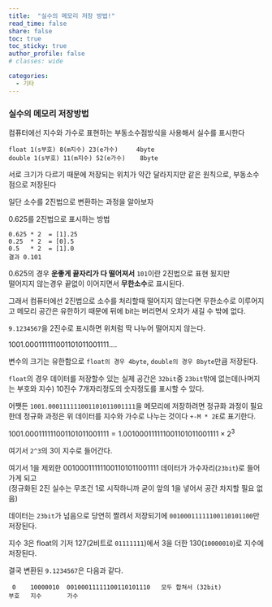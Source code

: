 ```yaml
---
title:  "실수의 메모리 저장 방법!"
read_time: false
share: false
toc: true
toc_sticky: true
author_profile: false
# classes: wide

categories:
  - 기타
---
```


### 실수의 메모리 저장방법

컴퓨터에선 지수와 가수로 표현하는 부동소수점방식을 사용해서 실수를 표시한다

```
float 1(s부호) 8(m지수) 23(e가수)     4byte
double 1(s부호) 11(m지수) 52(e가수)    8byte  
```

서로 크기가 다르기 때문에 저장되는 위치가 약간 달라지지만 같은 원칙으로, 부동소수점으로 저장된다  

일단 소수를 2진법으로 변환하는 과정을 알아보자  

0.625를 2진법으로 표시하는 방법

```
0.625 * 2  = [1].25
0.25  * 2  = [0].5
0.5   * 2  = [1].0
결과 0.101
```

0.625의 경우 **운좋게 끝자리가 다 떨어져서** `101`이란 2진법으로 표현 됬지만  
떨어지지 않는경우 끝없이 이어지면서 **무한소수**로 표시된다.      

그래서 컴퓨터에선 2진법으로 소수를 처리할때 떨어지지 않는다면 무한소수로 이루어지고 메모리 공간은 유한하기 때문에 뒤에 bit는 버리면서
오차가 새길 수 밖에 없다.  


`9.1234567`을 2진수로 표시하면 위처럼 딱 나누어 떨어지지 않는다.  

$1001.000111111001101011001111....$

변수의 크기는 유한함으로 `float의 경우 4byte`, `double의 경우 8byte`만큼 저장된다.  

`float`의 경우 데이터를 저장할수 있는 실제 공간은 `32bit`중 `23bit`밖에 없는데(나머지는 부호와 지수) 10진수 7개자리정도의 숫자정도를 표시할 수 있다.  

어쨋든 `1001.000111111001101011001111`을 메모리에 저장하려면 정규화 과정이 필요한데 정규화 과정은 위 데이터를 지수와 가수로 나누는 것이다
`+-M * 2E`로 표기한다.  

$1001.000111111001101011001111 = 1.001000111111001101011001111 \times 2^3$

여기서 `2^3`의 3이 지수로 들어간다.  

여기서 1을 제외한 $001000111111001101011001111$ 데이터가 가수자리(`23bit`)로 들어가게 되고  
(정규화된 2진 실수는 무조건 1로 시작하니까 굳이 앞의 1을 넣어서 공간 차지할 필요 없음)  

데이터는 `23bit`가 넘음으로 당연히 짤려서 저장되기에 `00100011111100110101100`만 저장된다.  

지수 3은 float의 기저 127(2비트로 `01111111`)에서 3을 더한 130(`10000010`)로 지수에 저장된다.  

결국 변환된 `9.1234567`은 다음과 같다.  

```
 0    10000010  00100011111100110101110   모두 합쳐서 (32bit)
부호   지수       가수
```
